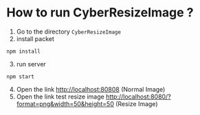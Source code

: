 # How to run CyberResizeImage ?
1. Go to the directory `CyberResizeImage`
2. install packet
```
npm install
```
3. run server

```
npm start
```
4. Open the link [http://localhost:80808](http://localhost:80808) (Normal Image)
5. Open the link test resize image [http://localhost:8080/?format=png&width=50&height=50](http://localhost:8080/?format=png&width=50&height=50) (Resize Image)